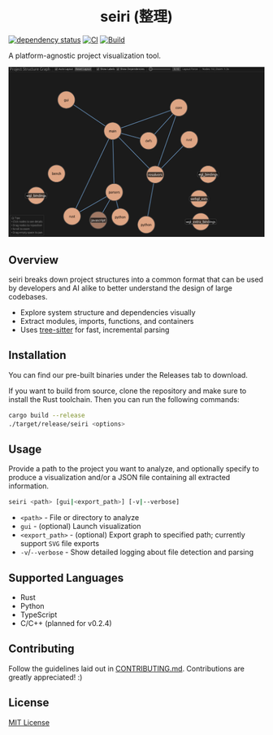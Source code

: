 # <center>seiri (整理)</center>

[![dependency status](https://deps.rs/repo/github/tarolling/seiri/status.svg)](https://deps.rs/repo/github/tarolling/seiri)
[![CI](https://github.com/tarolling/seiri/actions/workflows/ci.yml/badge.svg)](https://github.com/tarolling/seiri/actions/workflows/ci.yml)
[![Build](https://github.com/tarolling/seiri/actions/workflows/build.yml/badge.svg)](https://github.com/tarolling/seiri/actions/workflows/build.yml)

A platform-agnostic project visualization tool.

![Sample output](/docs/example.png)

## Overview

seiri breaks down project structures into a common format that can be used by developers and AI alike to better understand the design of large codebases.

* Explore system structure and dependencies visually
* Extract modules, imports, functions, and containers
* Uses [tree-sitter](https://github.com/tree-sitter/tree-sitter) for fast, incremental parsing

## Installation

You can find our pre-built binaries under the Releases tab to download.

If you want to build from source, clone the repository and make sure to install the Rust toolchain. Then you can run the following commands:

```sh
cargo build --release
./target/release/seiri <options>
```

## Usage

Provide a path to the project you want to analyze, and optionally specify to produce a visualization and/or a JSON file containing all extracted information.

```sh
seiri <path> [gui|<export_path>] [-v|--verbose]
```

* `<path>` - File or directory to analyze
* `gui` - (optional) Launch visualization
* `<export_path>` - (optional) Export graph to specified path; currently support `SVG` file exports
* `-v`/`--verbose` - Show detailed logging about file detection and parsing

## Supported Languages

* Rust
* Python
* TypeScript
* C/C++ (planned for v0.2.4)

## Contributing

Follow the guidelines laid out in [CONTRIBUTING.md](/.github/CONTRIBUTING.md). Contributions are greatly appreciated! :)

## License

[MIT License](/LICENSE)
